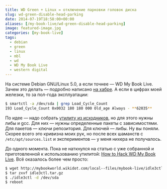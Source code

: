 ```yaml
---
title: WD Green + Linux = отключение парковки головок диска
slug: wd-green-disable-head-parking
date: 2014-07-19T18:58:00+00:00
aliases: [/my-book-live/wd-green-disable-head-parking]
image: featured-image.jpg
categories: [my-book-live]
tags:
  - debian
  - green
  - linux
  - mbl
  - wd
  - WD My Book Live
  - western digital
---
```


На системе Debian GNU/Linux 5.0, а если точнее — WD My Book Live. Зачем это делать — подробно написано [на хабре]. А если в цифрах моей железки, то за пол-года эксплуатации:

```bash
$ smartctl -a /dev/sda | grep Load_Cycle_Count
193 Load_Cycle_Count 0x0032 180 180 000 Old_age Always - **62035**
```

<!--more-->

По идее — надо собрать [утилиту из исходников], но для этого нужны либы и gcc. Для них — нужны определенные пакеты с зависимостями. Для пакетов — ключи репозитория. Для ключей — либы. Ну вы поняли. Скорее всего это кривизна моих рук, но после всех шаманств с `/etc/apt/sources.list` и экспериментов — у меня нихера не получалось.

До одного момента. Пока не наткнулся на статью с уже собранной и приготовленной к использованию утилитой: [How to Hack WD My Book Live]. Всё оказалось более чем просто:

```bash
$ wget http://mybookworld.wikidot.com/local--files/mybook-live/idle3ctl.tar.gz
$ tar zxvf idle3ctl.tar.gz
$ ./idle3ctl -d /dev/sda
$ reboot
```

[на хабре]: https://habr.com/post/106273/
[утилиту из исходников]: http://sourceforge.net/p/idle3-tools/code/HEAD/tree/trunk/
[How to Hack WD My Book Live]: http://colekcolek.com/2011/12/20/hack-wd-book-live/
